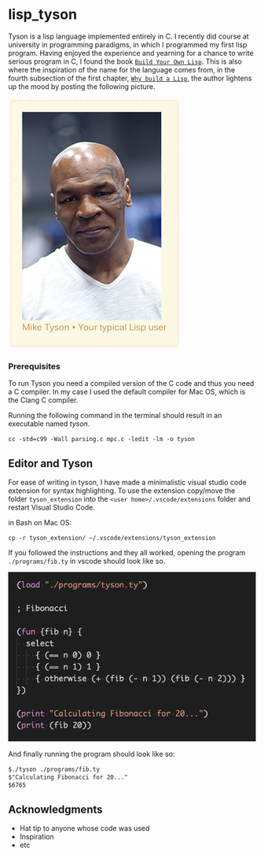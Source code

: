 # lisp_tyson

Tyson is a lisp language implemented entirely in C. I recently did course at university in programming paradigms, in which I programmed my first lisp program. Having enjoyed the experience and yearning for a chance to write serious program in C, I found the book [`Build Your Own Lisp`](http://www.buildyourownlisp.com/). This is also where the inspiration of the name for the language comes from, in the fourth subsection of the first chapter, [`Why build a Lisp`](http://www.buildyourownlisp.com/chapter1_introduction#why_build_a_lisp), the author lightens up the mood by posting the following picture.

![Lisp_user](https://github.com/OsvaldFrisk/lisp_tyson/blob/master/documentation/typical_lisp_user.png)


### Prerequisites


To run Tyson you need a compiled version of the C code and thus you need a C compiler. In my case I used the default compiler for Mac OS, which is the Clang C compiler.

Running the following command in the terminal should result in an executable named _tyson_.

```
cc -std=c99 -Wall parsing.c mpc.c -ledit -lm -o tyson
```

## Editor and Tyson

For ease of writing in tyson, I have made a minimalistic visual studio code extension for syntax highlighting. To use the extension copy/move the folder `tyson_extension` into the `<user home>/.vscode/extensions` folder and restart Visual Studio Code.

in Bash on Mac OS:
```
cp -r tyson_extension/ ~/.vscode/extensions/tyson_extension
```

If you followed the instructions and they all worked, opening the program `./programs/fib.ty` in vscode should look like so.

![vsc_fib](https://github.com/OsvaldFrisk/lisp_tyson/blob/master/documentation/vscode_fib.png)

And finally running the program should look like so:
```
$./tyson ./programs/fib.ty 
$"Calculating Fibonacci for 20..." 
$6765 
```

## Acknowledgments

* Hat tip to anyone whose code was used
* Inspiration
* etc